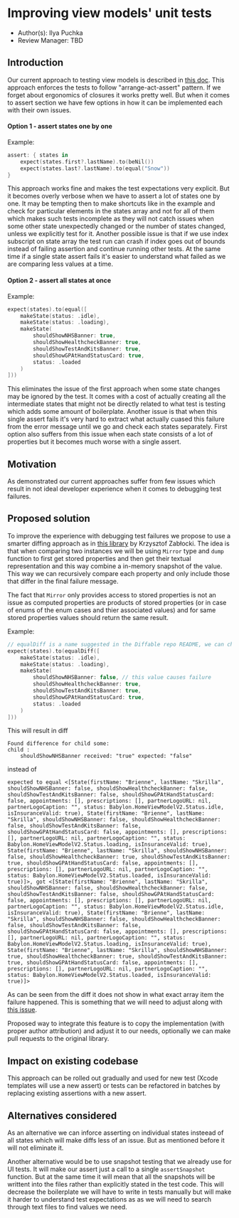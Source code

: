 # Improving view models' unit tests

* Author(s): Ilya Puchka
* Review Manager: TBD

## Introduction

Our current approach to testing view models is described in [this doc](Cookbook/Technical-Documents/UnitTestingViewModels.md). This approach enforces the tests to follow "arrange-act-assert" pattern. If we forget about ergonomics of closures it works pretty well. But when it comes to assert section we have few options in how it can be implemented each with their own issues.

#### Option 1 - assert states one by one

Example:

```swift
assert: { states in
    expect(states.first?.lastName).to(beNil())
    expect(states.last?.lastName).to(equal("Snow"))
}
```

This approach works fine and makes the test expectations very explicit. But it becomes overly verbose when we have to assert a lot of states one by one. It may be tempting then to make shortcuts like in the example and check for particular elements in the states array and not for all of them which makes such tests incomplete as they will not catch issues when some other state unexpectedly changed or the number of states changed, unless we explicitly test for it. Another possible issue is that if we use index subscript on state array the test run can crash if index goes out of bounds instead of failing assertion and continue running other tests.
At the same time if a single state assert fails it's easier to understand what failed as we are comparing less values at a time.

#### Option 2 - assert all states at once

Example:

```swift
expect(states).to(equal([
    makeState(status: .idle),
    makeState(status: .loading),
    makeState(
        shouldShowNHSBanner: true,
        shouldShowHealthcheckBanner: true,
        shouldShowTestAndKitsBanner: true,
        shouldShowGPAtHandStatusCard: true,
        status: .loaded
    )
]))
```

This eliminates the issue of the first approach when some state changes may be ignored by the test. It comes with a cost of actually creating all the intermediate states that might not be directly related to what test is testing which adds some amount of boilerplate. Another issue is that when this single assert fails it's very hard to extract what actually cuased this failure from the error message until we go and check each states separately. First option also suffers from this issue when each state consists of a lot of properties but it becomes much worse with a single assert.

## Motivation

As demonstrated our current approaches suffer from few issues which result in not ideal developer experience when it comes to debugging test failures.

## Proposed solution

To improve the experience with debugging test failures we propose to use a smarter diffing approach as in [this library](https://github.com/krzysztofzablocki/Difference) by Krzysztof Zabłocki. The idea is that when comparing two instances we will be using `Mirror` type and `dump` function to first get stored properties and then get their textual representation and this way combine a in-memory snapshot of the value. This way we can recursively compare each property and only include those that differ in the final failure message. 

The fact that `Mirror` only provides access to stored properties is not an issue as computed properties are products of stored properties (or in case of enums of the enum cases and thier associated values) and for same stored properties values should return the same result.

Example:

```swift
// equalDiff is a name suggested in the Diffable repo README, we can choose a different one
expect(states).to(equalDiff([
    makeState(status: .idle),
    makeState(status: .loading),
    makeState(
        shouldShowNHSBanner: false, // this value causes failure
        shouldShowHealthcheckBanner: true,
        shouldShowTestAndKitsBanner: true,
        shouldShowGPAtHandStatusCard: true,
        status: .loaded
    )
]))
```

This will result in diff

```
Found difference for child some:
child :
	shouldShowNHSBanner received: "true" expected: "false"
```

instead of

```
expected to equal <[State(firstName: "Brienne", lastName: "Skrilla", shouldShowNHSBanner: false, shouldShowHealthcheckBanner: false, shouldShowTestAndKitsBanner: false, shouldShowGPAtHandStatusCard: false, appointments: [], prescriptions: [], partnerLogoURL: nil, partnerLogoCaption: "", status: Babylon.HomeViewModelV2.Status.idle, isInsuranceValid: true), State(firstName: "Brienne", lastName: "Skrilla", shouldShowNHSBanner: false, shouldShowHealthcheckBanner: false, shouldShowTestAndKitsBanner: false, shouldShowGPAtHandStatusCard: false, appointments: [], prescriptions: [], partnerLogoURL: nil, partnerLogoCaption: "", status: Babylon.HomeViewModelV2.Status.loading, isInsuranceValid: true), State(firstName: "Brienne", lastName: "Skrilla", shouldShowNHSBanner: false, shouldShowHealthcheckBanner: true, shouldShowTestAndKitsBanner: true, shouldShowGPAtHandStatusCard: false, appointments: [], prescriptions: [], partnerLogoURL: nil, partnerLogoCaption: "", status: Babylon.HomeViewModelV2.Status.loaded, isInsuranceValid: true)]>, got <[State(firstName: "Brienne", lastName: "Skrilla", shouldShowNHSBanner: false, shouldShowHealthcheckBanner: false, shouldShowTestAndKitsBanner: false, shouldShowGPAtHandStatusCard: false, appointments: [], prescriptions: [], partnerLogoURL: nil, partnerLogoCaption: "", status: Babylon.HomeViewModelV2.Status.idle, isInsuranceValid: true), State(firstName: "Brienne", lastName: "Skrilla", shouldShowNHSBanner: false, shouldShowHealthcheckBanner: false, shouldShowTestAndKitsBanner: false, shouldShowGPAtHandStatusCard: false, appointments: [], prescriptions: [], partnerLogoURL: nil, partnerLogoCaption: "", status: Babylon.HomeViewModelV2.Status.loading, isInsuranceValid: true), State(firstName: "Brienne", lastName: "Skrilla", shouldShowNHSBanner: true, shouldShowHealthcheckBanner: true, shouldShowTestAndKitsBanner: true, shouldShowGPAtHandStatusCard: false, appointments: [], prescriptions: [], partnerLogoURL: nil, partnerLogoCaption: "", status: Babylon.HomeViewModelV2.Status.loaded, isInsuranceValid: true)]>
```

As can be seen from the diff it does not show in what exact array item the failure happened. This is something that we will need to adjust along with [this issue](https://github.com/krzysztofzablocki/Difference/issues/1). 

Proposed way to integrate this feature is to copy the implementation (with proper author attribution) and adjust it to our needs, optionally we can make pull requests to the original library.

## Impact on existing codebase

This approach can be rolled out gradually and used for new test (Xcode templates will use a new assert) or tests can be refactored in batches by replacing existing assertions with a new assert.

## Alternatives considered

As an alternative we can inforce asserting on individual states insteead of all states which will make diffs less of an issue. But as mentioned before it will not eliminate it.

Another alternative would be to use snapshot testing that we already use for UI tests. It will make our assert just a call to a single `assertSnapshot` function. But at the same time it will mean that all the snapshots will be writtent into the files rather than explicitly stated in the test code. This will decrease the boilerplate we will have to write in tests manually but will make it harder to understand test expectations as as we will need to search through text files to find values we need.
